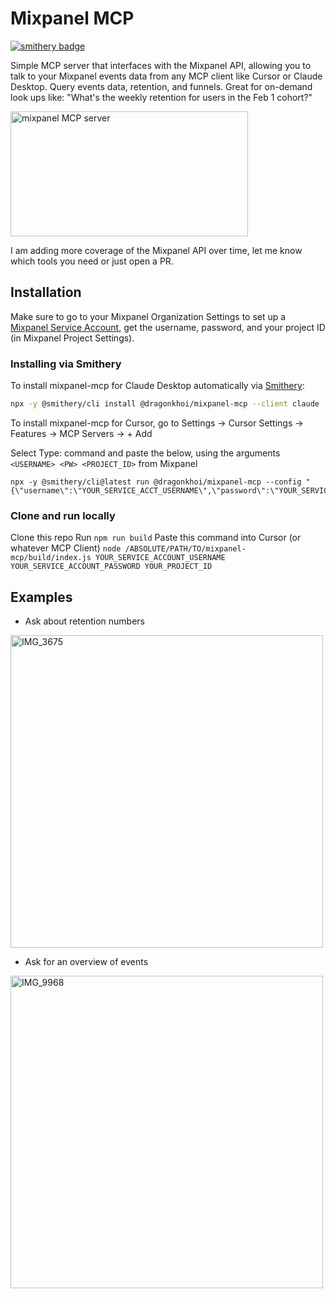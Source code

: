 # Mixpanel MCP
[![smithery badge](https://smithery.ai/badge/@dragonkhoi/mixpanel-mcp)](https://smithery.ai/server/@dragonkhoi/mixpanel-mcp)

Simple MCP server that interfaces with the Mixpanel API, allowing you to talk to your Mixpanel events data from any MCP client like Cursor or Claude Desktop. Query events data, retention, and funnels. Great for on-demand look ups like: "What's the weekly retention for users in the Feb 1 cohort?"

<a href="https://glama.ai/mcp/servers/3ymkqswmp4">
  <img width="380" height="200" src="https://glama.ai/mcp/servers/3ymkqswmp4/badge" alt="mixpanel MCP server" />
</a>

I am adding more coverage of the Mixpanel API over time, let me know which tools you need or just open a PR.

## Installation
Make sure to go to your Mixpanel Organization Settings to set up a [Mixpanel Service Account](https://developer.mixpanel.com/reference/service-accounts), get the username, password, and your project ID (in Mixpanel Project Settings).

### Installing via Smithery

To install mixpanel-mcp for Claude Desktop automatically via [Smithery](https://smithery.ai/server/@dragonkhoi/mixpanel-mcp):

```bash
npx -y @smithery/cli install @dragonkhoi/mixpanel-mcp --client claude
```

To install mixpanel-mcp for Cursor, go to Settings -> Cursor Settings -> Features -> MCP Servers -> + Add

Select Type: command and paste the below, using the arguments `<USERNAME> <PW> <PROJECT_ID>` from Mixpanel
```
npx -y @smithery/cli@latest run @dragonkhoi/mixpanel-mcp --config "{\"username\":\"YOUR_SERVICE_ACCT_USERNAME\",\"password\":\"YOUR_SERVICE_ACCT_PASSWORD\",\"projectId\":\"YOUR_MIXPANEL_PROJECT_ID\"}"
```

### Clone and run locally
Clone this repo
Run `npm run build`
Paste this command into Cursor (or whatever MCP Client)
`node /ABSOLUTE/PATH/TO/mixpanel-mcp/build/index.js YOUR_SERVICE_ACCOUNT_USERNAME YOUR_SERVICE_ACCOUNT_PASSWORD YOUR_PROJECT_ID`

## Examples
- Ask about retention numbers

<img width="500" alt="IMG_3675" src="https://github.com/user-attachments/assets/5999958e-d4f6-4824-b226-50ad416ab064" />


- Ask for an overview of events

<img width="500" alt="IMG_9968" src="https://github.com/user-attachments/assets/c05cd932-5ca8-4a5b-a31c-7da2c4f2fa77" />